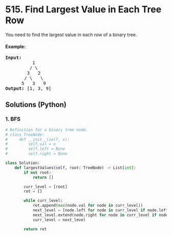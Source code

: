 # 515. Find Largest Value in Each Tree Row
You need to find the largest value in each row of a binary tree.

#### Example:
<pre>
<strong>Input:</strong>
          1
         / \
        3   2
       / \   \
      5   3   9
<strong>Output:</strong> [1, 3, 9]
</pre>

## Solutions (Python)

### 1. BFS
```Python
# Definition for a binary tree node.
# class TreeNode:
#     def __init__(self, x):
#         self.val = x
#         self.left = None
#         self.right = None

class Solution:
    def largestValues(self, root: TreeNode) -> List[int]:
        if not root:
            return []

        curr_level = [root]
        ret = []

        while curr_level:
            ret.append(max(node.val for node in curr_level))
            next_level = [node.left for node in curr_level if node.left]
            next_level.extend(node.right for node in curr_level if node.right)
            curr_level = next_level

        return ret
```

